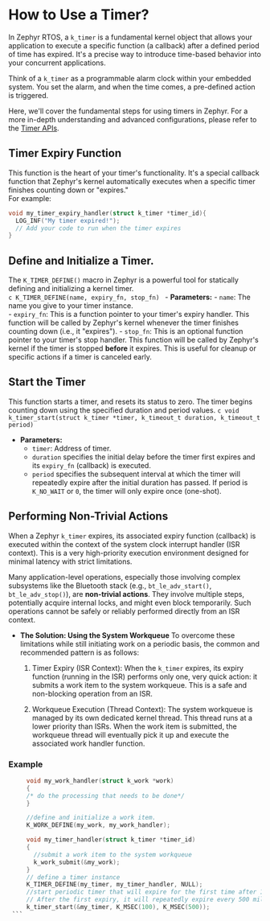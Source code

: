 # How to Use a Timer?
In Zephyr RTOS, a `k_timer` is a fundamental kernel object that allows your application to execute a specific function (a callback) after a defined period of time has expired. It's a precise way to introduce time-based behavior into your concurrent applications.

Think of a `k_timer` as a programmable alarm clock within your embedded system. You set the alarm, and when the time comes, a pre-defined action is triggered.

Here, we'll cover the fundamental steps for using timers in Zephyr. For a more in-depth understanding and advanced configurations, please refer to the [Timer APIs](https://docs.nordicsemi.com/bundle/ncs-2.5.0/page/zephyr/kernel/services/timing/timers.html). 

## Timer Expiry Function
  This function is the heart of your timer's functionality. It's a special callback function that Zephyr's kernel automatically executes when a specific timer finishes counting down or "expires."    
  For example:  
  ```c
  void my_timer_expiry_handler(struct k_timer *timer_id){
    LOG_INF("My timer expired!");
    // Add your code to run when the timer expires
  }
  ```

## Define and Initialize a Timer.
  The `K_TIMER_DEFINE()` macro in Zephyr is a powerful tool for statically defining and initializing a kernel timer.  
    ```c
    K_TIMER_DEFINE(name, expiry_fn, stop_fn)
    ```
    - **Parameters:**
      - `name`: The name you give to your timer instance.  
      - `expiry_fn`: This is a function pointer to your timer's expiry handler. This function will be called by Zephyr's kernel whenever the timer finishes counting down (i.e., it "expires"). 
      - `stop_fn`: This is an optional function pointer to your timer's stop handler. This function will be called by Zephyr's kernel if the timer is stopped **before** it expires. This is useful for cleanup or specific actions if a timer is canceled early.


## Start the Timer 
  This function starts a timer, and resets its status to zero. The timer begins counting down using the specified duration and period values.
    ```c
    void k_timer_start(struct k_timer *timer, k_timeout_t duration, k_timeout_t period)
    ```
  - **Parameters:**
    - `timer`: Address of timer.
    - `duration`  specifies the initial delay before the timer first expires and its `expiry_fn` (callback) is executed.
    - `period` specifies the subsequent interval at which the timer will repeatedly expire after the initial duration has passed. If period is `K_NO_WAIT` or `0`, the timer will only expire once (one-shot).

## Performing Non-Trivial Actions
When a Zephyr `k_timer` expires, its associated expiry function (callback) is executed within the context of the system clock interrupt handler (ISR context). This is a very high-priority execution environment designed for minimal latency with strict limitations.

Many application-level operations, especially those involving complex subsystems like the Bluetooth stack (e.g., `bt_le_adv_start()`, `bt_le_adv_stop()`), are **non-trivial actions**. They involve multiple steps, potentially acquire internal locks, and might even block temporarily. Such operations cannot be safely or reliably performed directly from an ISR context.

- **The Solution: Using the System Workqueue**
To overcome these limitations while still initiating work on a periodic basis, the common and recommended pattern is as follows:

    1. Timer Expiry (ISR Context): When the `k_timer` expires, its expiry function (running in the ISR) performs only one, very quick action: it submits a work item to the system workqueue. This is a safe and non-blocking operation from an ISR.

    2. Workqueue Execution (Thread Context): The system workqueue is managed by its own dedicated kernel thread. This thread runs at a lower priority than ISRs. When the work item is submitted, the workqueue thread will eventually pick it up and execute the associated work handler function.   

### Example
   

   ```c
        void my_work_handler(struct k_work *work)
        {
        /* do the processing that needs to be done*/
        }

        //define and initialize a work item.
        K_WORK_DEFINE(my_work, my_work_handler);

        void my_timer_handler(struct k_timer *timer_id)
        {
          //submit a work item to the system workqueue
          k_work_submit(&my_work);
        }
        // define a timer instance
        K_TIMER_DEFINE(my_timer, my_timer_handler, NULL);
        //start periodic timer that will expire for the first time after 100 milliseconds.
        // After the first expiry, it will repeatedly expire every 500 milliseconds.
        k_timer_start(&my_timer, K_MSEC(100), K_MSEC(500));
    ```
